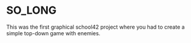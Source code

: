 # SO_LONG

This was the first graphical school42 project where you had to create a simple top-down game with enemies.
